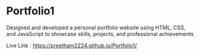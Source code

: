 # Portfolio1
Designed and developed a personal
portfolio website using HTML, CSS, and JavaScript to showcase
skills, projects, and professional achievements

Live Link : https://preetham2224.github.io/Portfolio1/

